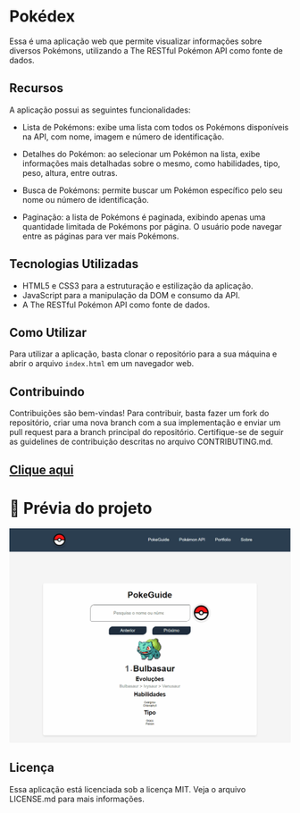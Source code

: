 # Pokédex

Essa é uma aplicação web que permite visualizar informações sobre diversos Pokémons, utilizando a The RESTful Pokémon API como fonte de dados.

## Recursos

A aplicação possui as seguintes funcionalidades:

- Lista de Pokémons: exibe uma lista com todos os Pokémons disponíveis na API, com nome, imagem e número de identificação.

- Detalhes do Pokémon: ao selecionar um Pokémon na lista, exibe informações mais detalhadas sobre o mesmo, como habilidades, tipo, peso, altura, entre outras.

- Busca de Pokémons: permite buscar um Pokémon específico pelo seu nome ou número de identificação.

- Paginação: a lista de Pokémons é paginada, exibindo apenas uma quantidade limitada de Pokémons por página. O usuário pode navegar entre as páginas para ver mais Pokémons.

## Tecnologias Utilizadas

- HTML5 e CSS3 para a estruturação e estilização da aplicação.
- JavaScript para a manipulação da DOM e consumo da API.
- A The RESTful Pokémon API como fonte de dados.

## Como Utilizar

Para utilizar a aplicação, basta clonar o repositório para a sua máquina e abrir o arquivo `index.html` em um navegador web.

## Contribuindo

Contribuições são bem-vindas! Para contribuir, basta fazer um fork do repositório, criar uma nova branch com a sua implementação e enviar um pull request para a branch principal do repositório. Certifique-se de seguir as guidelines de contribuição descritas no arquivo CONTRIBUTING.md.

## [Clique aqui](https://dev-paixao.github.io/portfolio/)

# :rocket: Prévia do projeto

![Preview](./img/preview.gif)

## Licença

Essa aplicação está licenciada sob a licença MIT. Veja o arquivo LICENSE.md para mais informações.
